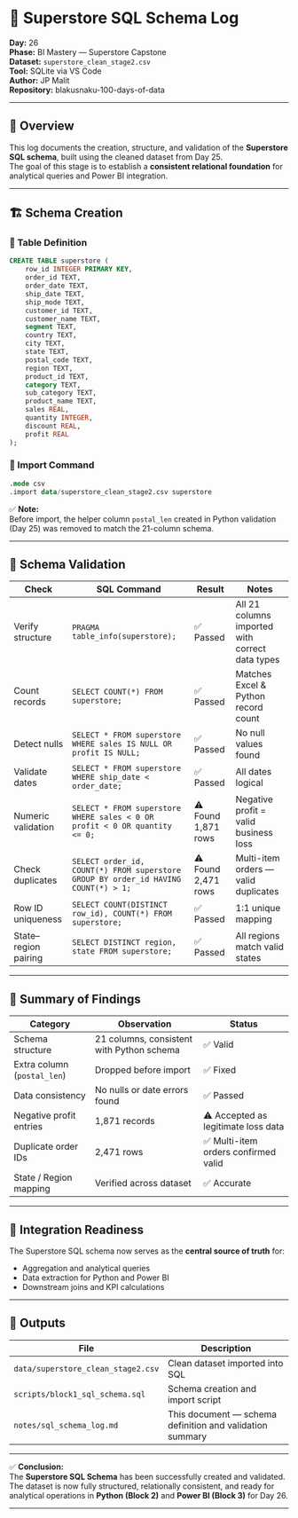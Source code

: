 # 🧱 Superstore SQL Schema Log  
**Day:** 26  
**Phase:** BI Mastery — Superstore Capstone  
**Dataset:** `superstore_clean_stage2.csv`  
**Tool:** SQLite via VS Code  
**Author:** JP Malit  
**Repository:** blakusnaku-100-days-of-data  

---

## 🧭 Overview  
This log documents the creation, structure, and validation of the **Superstore SQL schema**, built using the cleaned dataset from Day 25.  
The goal of this stage is to establish a **consistent relational foundation** for analytical queries and Power BI integration.

---

## 🏗️ Schema Creation

### 🧩 Table Definition
```sql
CREATE TABLE superstore (
    row_id INTEGER PRIMARY KEY,
    order_id TEXT,
    order_date TEXT,
    ship_date TEXT,
    ship_mode TEXT,
    customer_id TEXT,
    customer_name TEXT,
    segment TEXT,
    country TEXT,
    city TEXT,
    state TEXT,
    postal_code TEXT,
    region TEXT,
    product_id TEXT,
    category TEXT,
    sub_category TEXT,
    product_name TEXT,
    sales REAL,
    quantity INTEGER,
    discount REAL,
    profit REAL
);
```

### 🧰 Import Command
```sql
.mode csv
.import data/superstore_clean_stage2.csv superstore
```

✅ **Note:**  
Before import, the helper column `postal_len` created in Python validation (Day 25) was removed to match the 21-column schema.

---

## 🧪 Schema Validation

| Check | SQL Command | Result | Notes |
|--------|--------------|--------|-------|
| Verify structure | `PRAGMA table_info(superstore);` | ✅ Passed | All 21 columns imported with correct data types |
| Count records | `SELECT COUNT(*) FROM superstore;` | ✅ Passed | Matches Excel & Python record count |
| Detect nulls | `SELECT * FROM superstore WHERE sales IS NULL OR profit IS NULL;` | ✅ Passed | No null values found |
| Validate dates | `SELECT * FROM superstore WHERE ship_date < order_date;` | ✅ Passed | All dates logical |
| Numeric validation | `SELECT * FROM superstore WHERE sales < 0 OR profit < 0 OR quantity <= 0;` | ⚠️ Found 1,871 rows | Negative profit = valid business loss |
| Check duplicates | `SELECT order_id, COUNT(*) FROM superstore GROUP BY order_id HAVING COUNT(*) > 1;` | ⚠️ Found 2,471 rows | Multi-item orders — valid duplicates |
| Row ID uniqueness | `SELECT COUNT(DISTINCT row_id), COUNT(*) FROM superstore;` | ✅ Passed | 1:1 unique mapping |
| State–region pairing | `SELECT DISTINCT region, state FROM superstore;` | ✅ Passed | All regions match valid states |

---

## 🧾 Summary of Findings

| Category | Observation | Status |
|-----------|--------------|---------|
| Schema structure | 21 columns, consistent with Python schema | ✅ Valid |
| Extra column (`postal_len`) | Dropped before import | ✅ Fixed |
| Data consistency | No nulls or date errors found | ✅ Passed |
| Negative profit entries | 1,871 records | ⚠️ Accepted as legitimate loss data |
| Duplicate order IDs | 2,471 rows | ✅ Multi-item orders confirmed valid |
| State / Region mapping | Verified across dataset | ✅ Accurate |

---

## 🧩 Integration Readiness
The Superstore SQL schema now serves as the **central source of truth** for:
- Aggregation and analytical queries  
- Data extraction for Python and Power BI  
- Downstream joins and KPI calculations  

---

## 💾 Outputs

| File | Description |
|------|--------------|
| `data/superstore_clean_stage2.csv` | Clean dataset imported into SQL |
| `scripts/block1_sql_schema.sql` | Schema creation and import script |
| `notes/sql_schema_log.md` | This document — schema definition and validation summary |

---

✅ **Conclusion:**  
The **Superstore SQL Schema** has been successfully created and validated.  
The dataset is now fully structured, relationally consistent, and ready for analytical operations in **Python (Block 2)** and **Power BI (Block 3)** for Day 26.

---
